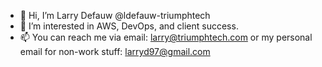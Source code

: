 - 👋 Hi, I’m Larry Defauw @ldefauw-triumphtech
- 👀 I’m interested in AWS, DevOps, and client success.
- 📫 You can reach me via email: larry@triumphtech.com or my personal email for non-work stuff: larryd97@gmail.com

<!---
ldefauw-triumphtech/ldefauw-triumphtech is a ✨ special ✨ repository because its `README.md` (this file) appears on your GitHub profile.
You can click the Preview link to take a look at your changes.
--->
